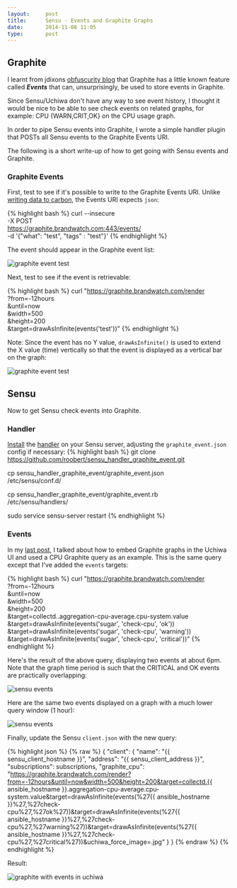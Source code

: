```yaml
---
layout:     post
title:      Sensu - Events and Graphite Graphs
date:       2014-11-08 11:05
type:       post
---
```


## Graphite

I learnt from jdixons [obfuscurity blog](http://obfuscurity.com/2014/01/Graphite-Tip-A-Better-Way-to-Store-Events) that Graphite has a little known feature called <strong><i>Events</i></strong> that can, unsurprisingly, be used to store events in Graphite.

Since Sensu/Uchiwa don't have any way to see event history, I thought it would be nice to be able to see check events on related graphs, for example: CPU {<span class='red'>WARN</span>,<span class='orange'>CRIT</span>,<span class='green'>OK</span>} on the CPU usage graph. 

In order to pipe Sensu events into Graphite, I wrote a simple handler plugin that POSTs all Sensu events to the Graphite Events URI.

The following is a short write-up of how to get going with Sensu events and Graphite.

### Graphite Events

First, test to see if it's possible to write to the Graphite Events URI. Unlike [writing data to carbon](http://graphite.readthedocs.org/en/latest/feeding-carbon.html), the Events URI expects `json`:

{% highlight bash %}
curl --insecure \
  -X POST \
  https://graphite.brandwatch.com:443/events/ \
  -d '{"what": "test", "tags" : "test"}'
{% endhighlight %}

The event should appear in the Graphite event list:

![graphite event test](https://raw.githubusercontent.com/roobert/roobert.github.io/master/images/graphite_events0.png)

Next, test to see if the event is retrievable:

{% highlight bash %}
curl "https://graphite.brandwatch.com/render \
  ?from=-12hours \
  &until=now \
  &width=500 \
  &height=200 \
  &target=drawAsInfinite(events('test'))"
{% endhighlight %}

Note: Since the event has no Y value, `drawAsInfinite()` is used to extend the X value (time) vertically so that the event is displayed as a vertical bar on the graph:

![graphite event test](https://raw.githubusercontent.com/roobert/roobert.github.io/master/images/sensu_events2.png)

## Sensu

Now to get Sensu check events into Graphite.

### Handler

[Install](http://sensuapp.org/docs/0.14/adding_a_handler) the [handler](https://github.com/roobert/sensu_handler_graphite_event) on your Sensu server, adjusting the `graphite_event.json` config if necessary:
{% highlight bash %}
git clone \
  https://github.com/roobert/sensu_handler_graphite_event.git

cp sensu_handler_graphite_event/graphite_event.json \
  /etc/sensu/conf.d/

cp sensu_handler_graphite_event/graphite_event.rb \
  /etc/sensu/handlers/

sudo service sensu-server restart
{% endhighlight %}

### Events

In my [last post](http://roobert.github.io/2014/11/03/Sensu-with-Embedded-Graphite-Graphs/), I talked about how to embed Graphite graphs in the Uchiwa UI and used a CPU Graphite query as an example. This is the same query except that I've added the `events` targets:

{% highlight bash %}
curl "https://graphite.brandwatch.com/render \
  ?from=-12hours \
  &until=now \
  &width=500 \
  &height=200 \
  &target=collectd.<hostname>.aggregation-cpu-average.cpu-system.value \
  &target=drawAsInfinite(events('sugar', 'check-cpu', 'ok')) \
  &target=drawAsInfinite(events('sugar', 'check-cpu', 'warning')) \
  &target=drawAsInfinite(events('sugar', 'check-cpu', 'critical'))"
{% endhighlight %}

Here's the result of the above query, displaying two events at about 6pm. Note that the graph time period is such that the <span class='red'>CRITICAL</span> and <span class='green'>OK</span> events are practically overlapping:

![sensu events](https://raw.githubusercontent.com/roobert/roobert.github.io/master/images/sensu_events4.png)

Here are the same two events displayed on a graph with a much lower query window (1 hour):

![sensu events](https://raw.githubusercontent.com/roobert/roobert.github.io/master/images/sensu_events3.png)

Finally, update the Sensu `client.json` with the new query:

{% highlight json %}
{% raw %}
{
   "client": {
      "name": "{{ sensu_client_hostname }}",
      "address": "{{ sensu_client_address }}",
      "subscriptions": subscriptions,
      "graphite_cpu": "https://graphite.brandwatch.com/render?from=-12hours&until=now&width=500&height=200&target=collectd.{{ ansible_hostname }}.aggregation-cpu-average.cpu-system.value&target=drawAsInfinite(events(%27{{ ansible_hostname }}%27,%27check-cpu%27,%27ok%27))&target=drawAsInfinite(events(%27{{ ansible_hostname }}%27,%27check-cpu%27,%27warning%27))&target=drawAsInfinite(events(%27{{ ansible_hostname }}%27,%27check-cpu%27,%27critical%27))&uchiwa_force_image=.jpg"
   }
}
{% endraw %}
{% endhighlight %}

Result:

![graphite with events in uchiwa](https://raw.githubusercontent.com/roobert/roobert.github.io/master/images/sensu_events1.png)
